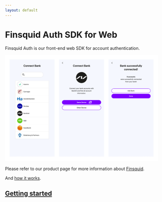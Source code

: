 ```yaml
---
layout: default
---
```


# Finsquid Auth SDK for Web

Finsquid Auth is our front-end web SDK for account authentication.

![ Auth SDK Preview ](./images/01.png)

Please refer to our product page for more information about [Finsquid](https://www.finsquid.io).

And [how it works](https://www.finsquid.io/how-it-works).

## [Getting started](getting-started.html)
